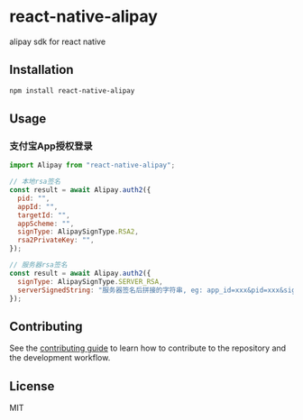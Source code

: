 # react-native-alipay

alipay sdk for react native

## Installation

```sh
npm install react-native-alipay
```

## Usage

### 支付宝App授权登录

```js
import Alipay from "react-native-alipay";

// 本地rsa签名
const result = await Alipay.auth2({
  pid: "",
  appId: "",
  targetId: "",
  appScheme: "",
  signType: AlipaySignType.RSA2,
  rsa2PrivateKey: "",
});

// 服务器rsa签名
const result = await Alipay.auth2({
  signType: AlipaySignType.SERVER_RSA,
  serverSignedString: "服务器签名后拼接的字符串, eg: app_id=xxx&pid=xxx&sign_type=RSA2&sign=xxxx",
});

```

## Contributing

See the [contributing guide](CONTRIBUTING.md) to learn how to contribute to the repository and the development workflow.

## License

MIT
